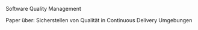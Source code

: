 Software Quality Management

Paper über:
Sicherstellen von Qualität in Continuous Delivery Umgebungen
